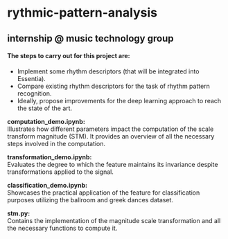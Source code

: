 # rythmic-pattern-analysis
## internship @ music technology group

#### The steps to carry out for this project are:
- Implement some rhythm descriptors (that will be integrated into Essentia).
- Compare existing rhythm descriptors for the task of rhythm pattern recognition.
- Ideally, propose improvements for the deep learning approach to reach the state of the art.

**computation_demo.ipynb:**  
   Illustrates how different parameters impact the computation of the scale transform magnitude (STM). It provides an overview of all the necessary steps involved in the computation.

**transformation_demo.ipynb:**  
   Evaluates the degree to which the feature maintains its invariance despite transformations applied to the signal.

**classification_demo.ipynb:**  
   Showcases the practical application of the feature for classification purposes utilizing the ballroom and greek dances dataset.

**stm.py:**  
  Contains the implementation of the magnitude scale transformation and all the necessary functions to compute it.